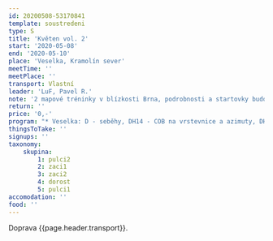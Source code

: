 ```yaml
---
id: 20200508-53170841
template: soustredeni
type: S
title: 'Květen vol. 2'
start: '2020-05-08'
end: '2020-05-10'
place: 'Veselka, Kramolín sever'
meetTime: ''
meetPlace: ''
transport: Vlastní
leader: 'LuF, Pavel R.'
note: '2 mapové tréninky v blízkosti Brna, podrobnosti a startovky budou'
return: ''
price: '0,-'
program: "* Veselka: D - seběhy, DH14 - COB na vrstevnice a azimuty, DH12 - linie, DH10 - COB - [parkování u lesa]()\r\n* Kramolín sever - všichni middle - parkování bude upřesněno\r\n\r\nNezapomeňte prosím vyplnit startovky (časy příjezdů).\r\nNa kontrolách budou fábory, pro mladší by měly obsahovat i kód kotroly."
thingsToTake: ''
signups: ''
taxonomy:
    skupina:
        1: pulci2
        2: zaci1
        3: zaci2
        4: dorost
        5: pulci1
accomodation: ''
food: ''
---
```

 Doprava {{page.header.transport}}.
